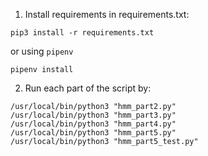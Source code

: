 1. Install requirements in requirements.txt:
```
pip3 install -r requirements.txt
```

or using `pipenv`
```
pipenv install
```


2. Run each part of the script by:
```
/usr/local/bin/python3 "hmm_part2.py"
/usr/local/bin/python3 "hmm_part3.py"
/usr/local/bin/python3 "hmm_part4.py"
/usr/local/bin/python3 "hmm_part5.py"
/usr/local/bin/python3 "hmm_part5_test.py"
```
